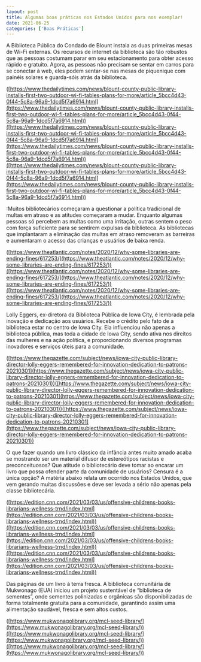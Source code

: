 ```yaml
---
layout: post
title: Algumas boas práticas nos Estados Unidos para nos exemplar!
date: 2021-06-25
categories: ['Boas Práticas']
---
```

A Biblioteca Pública do Condado de Blount instala as duas primeiras mesas de Wi-Fi externas. Os recursos de internet da biblioteca são tão robustos que as pessoas costumam parar em seu estacionamento para obter acesso rápido e gratuito. Agora, as pessoas não precisam se sentar em carros para se conectar à web, eles podem sentar-se nas mesas de piquenique com painéis solares e guarda-sóis atrás da biblioteca.

([https://www.thedailytimes.com/news/blount-county-public-library-installs-first-two-outdoor-wi-fi-tables-plans-for-more/article_5bcc4d43-0f44-5c8a-96a9-1dcd5f7a6914.html](https://www.thedailytimes.com/news/blount-county-public-library-installs-first-two-outdoor-wi-fi-tables-plans-for-more/article_5bcc4d43-0f44-5c8a-96a9-1dcd5f7a6914.html))([https://www.thedailytimes.com/news/blount-county-public-library-installs-first-two-outdoor-wi-fi-tables-plans-for-more/article_5bcc4d43-0f44-5c8a-96a9-1dcd5f7a6914.html](https://www.thedailytimes.com/news/blount-county-public-library-installs-first-two-outdoor-wi-fi-tables-plans-for-more/article_5bcc4d43-0f44-5c8a-96a9-1dcd5f7a6914.html))([https://www.thedailytimes.com/news/blount-county-public-library-installs-first-two-outdoor-wi-fi-tables-plans-for-more/article_5bcc4d43-0f44-5c8a-96a9-1dcd5f7a6914.html](https://www.thedailytimes.com/news/blount-county-public-library-installs-first-two-outdoor-wi-fi-tables-plans-for-more/article_5bcc4d43-0f44-5c8a-96a9-1dcd5f7a6914.html))



:Muitos bibliotecários começaram a questionar a política tradicional de multas em atraso e as atitudes começaram a mudar. Enquanto algumas pessoas só percebem as multas como uma irritação, outras sentem o peso com força suficiente para se sentirem expulsas da biblioteca. As bibliotecas que implantaram a eliminação das multas em atraso removeram as barreiras e aumentaram o acesso das crianças e usuários de baixa renda.

([https://www.theatlantic.com/notes/2020/12/why-some-libraries-are-ending-fines/617253/](https://www.theatlantic.com/notes/2020/12/why-some-libraries-are-ending-fines/617253/))([https://www.theatlantic.com/notes/2020/12/why-some-libraries-are-ending-fines/617253/](https://www.theatlantic.com/notes/2020/12/why-some-libraries-are-ending-fines/617253/))([https://www.theatlantic.com/notes/2020/12/why-some-libraries-are-ending-fines/617253/](https://www.theatlantic.com/notes/2020/12/why-some-libraries-are-ending-fines/617253/))



Lolly Eggers, ex-diretora da Biblioteca Pública de Iowa City, é lembrada pela inovação e dedicação aos usuários. Recebe o crédito pelo fato de a biblioteca estar no centro de Iowa City. Ela influenciou não apenas a biblioteca pública, mas toda a cidade de Iowa City, sendo ativa nos direitos das mulheres e na ação política, e proporcionando diversos programas inovadores e serviços úteis para a comunidade.

([https://www.thegazette.com/subject/news/iowa-city-public-library-director-lolly-eggers-remembered-for-innovation-dedication-to-patrons-20210301](https://www.thegazette.com/subject/news/iowa-city-public-library-director-lolly-eggers-remembered-for-innovation-dedication-to-patrons-20210301))([https://www.thegazette.com/subject/news/iowa-city-public-library-director-lolly-eggers-remembered-for-innovation-dedication-to-patrons-20210301](https://www.thegazette.com/subject/news/iowa-city-public-library-director-lolly-eggers-remembered-for-innovation-dedication-to-patrons-20210301))([https://www.thegazette.com/subject/news/iowa-city-public-library-director-lolly-eggers-remembered-for-innovation-dedication-to-patrons-20210301](https://www.thegazette.com/subject/news/iowa-city-public-library-director-lolly-eggers-remembered-for-innovation-dedication-to-patrons-20210301))



O que fazer quando um livro clássico da infância antes muito amado acaba se mostrando ser um material difusor de estereótipos racistas e preconceituosos? Que atitude o bibliotecário deve tomar ao encarar um livro que possa ofender parte da comunidade de usuários? Censura é a única opção? A matéria abaixo relata um ocorrido nos Estados Unidos, que vem gerando muitas discussões e deve ser levada a sério não apenas pela classe bibliotecária.

([https://edition.cnn.com/2021/03/03/us/offensive-childrens-books-librarians-wellness-trnd/index.html](https://edition.cnn.com/2021/03/03/us/offensive-childrens-books-librarians-wellness-trnd/index.html))([https://edition.cnn.com/2021/03/03/us/offensive-childrens-books-librarians-wellness-trnd/index.html](https://edition.cnn.com/2021/03/03/us/offensive-childrens-books-librarians-wellness-trnd/index.html))([https://edition.cnn.com/2021/03/03/us/offensive-childrens-books-librarians-wellness-trnd/index.html](https://edition.cnn.com/2021/03/03/us/offensive-childrens-books-librarians-wellness-trnd/index.html))



Das páginas de um livro à terra fresca. A biblioteca comunitária de Mukwonago (EUA) iniciou um projeto sustentável de “biblioteca de sementes”, onde sementes polinizadas e orgânicas são disponibilizadas de forma totalmente gratuita para a comunidade, garantindo assim uma alimentação saudável, fresca e sem altos custos.

([https://www.mukwonagolibrary.org/mcl-seed-library/](https://www.mukwonagolibrary.org/mcl-seed-library/))([https://www.mukwonagolibrary.org/mcl-seed-library/](https://www.mukwonagolibrary.org/mcl-seed-library/))([https://www.mukwonagolibrary.org/mcl-seed-library/](https://www.mukwonagolibrary.org/mcl-seed-library/))
